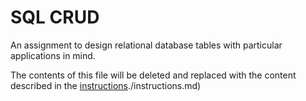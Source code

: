 # SQL CRUD

An assignment to design relational database tables with particular applications in mind.

The contents of this file will be deleted and replaced with the content described in the [instructions]()./instructions.md)
